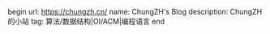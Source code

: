 begin
url: https://chungzh.cn/
name: ChungZH's Blog
description: ChungZH 的小站
tag: 算法/数据结构|OI/ACM|编程语言
end
